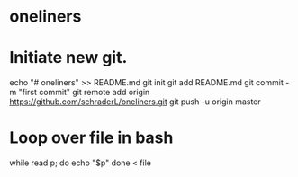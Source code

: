 # oneliners

# Initiate new git.
echo "# oneliners" >> README.md
git init
git add README.md
git commit -m "first commit"
git remote add origin https://github.com/schraderL/oneliners.git
git push -u origin master

# Loop over file in bash
while read p; do
  echo "$p"
done < file
